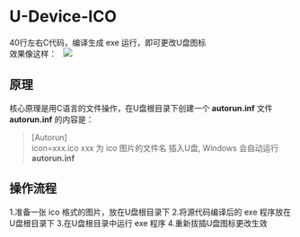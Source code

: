 # U-Device-ICO
40行左右C代码，编译生成 exe 运行，即可更改U盘图标  
效果像这样：  
![](https://github.com/Oslomayor/USB-Device-ICO/blob/master/%E9%95%87%E9%95%BF%E7%9A%84U%E7%9B%98.PNG?raw=true)
## 原理
 核心原理是用C语言的文件操作，在U盘根目录下创建一个 **autorun.inf** 文件  
 **autorun.inf** 的内容是：  
> [Autorun]  
> icon=xxx.ico 
> xxx 为 ico 图片的文件名
> 插入U盘, Windows 会自动运行 **autorun.inf**
## 操作流程 
1.准备一张 ico 格式的图片，放在U盘根目录下
2.将源代码编译后的 exe 程序放在U盘根目录下
3.在U盘根目录中运行 exe 程序
4.重新拔插U盘图标更改生效
